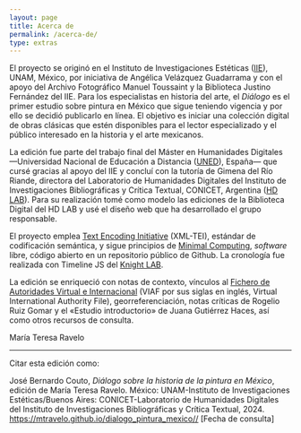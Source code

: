 ```yaml
---
layout: page
title: Acerca de
permalink: /acerca-de/
type: extras
---
```

<!-- 
## Acerca de -->

El proyecto se originó en el Instituto de
Investigaciones Estéticas (<a href="https://www.esteticas.unam.mx/" target="blank">IIE</a>), UNAM, México, por iniciativa de Angélica 
Velázquez Guadarrama y con el apoyo del Archivo Fotográfico Manuel Toussaint y la Biblioteca Justino Fernández del IIE. Para los especialistas en historia del arte, el <i>Diálogo</i>  es el primer estudio sobre pintura en México que sigue teniendo vigencia y por ello se decidió publicarlo en línea. El objetivo es iniciar una colección digital de obras clásicas 
que estén disponibles para el lector especializado y el público interesado en la historia y el arte mexicanos.

La edición fue parte del trabajo final del Máster en Humanidades Digitales  —Universidad Nacional de Educación a Distancia (<a href="https://www.uned.es/universidad/inicio/" target="blank">UNED</a>), España— que cursé gracias al apoyo del IIE y concluí con la tutoría de Gimena del Río Riande, directora del Laboratorio de Humanidades Digitales del Instituto de Investigaciones Bibliográficas y Crítica Textual, CONICET, Argentina (<a href="https://hdlab.space/" target="_blank">HD LAB</a>). Para su realización tomé como modelo las ediciones de la Biblioteca Digital del HD LAB y usé el diseño web que ha desarrollado el grupo responsable.

El proyecto emplea
<a href="https://tei-c.org/" target="_blank">Text Encoding Initiative</a> (XML-TEI), estándar de codificación semántica, y sigue principios de <a href="https://go-dh.github.io/mincomp/about/" target="_blank">Minimal Computing</a>, <i>software</i> libre, código abierto en un repositorio público de Github. La cronología fue realizada con 
Timeline JS del  <a href="//timeline.knightlab.com/" target="_blank">Knight LAB</a>.
      
    
La edición se enriqueció con notas de contexto, vínculos al <a href="https://viaf.org/es" target="_blank">
Fichero de Autoridades Virtual e Internacional</a> (VIAF por sus siglas en inglés, Virtual International Authority File), georreferenciación, notas críticas de Rogelio Ruiz Gomar y el «Estudio introductorio» de Juana Gutiérrez Haces, así como otros recursos de consulta.

María Teresa Ravelo
    
  * * *
  
  Citar esta edición como: 
  
  <p style="font-size: 14px;"> José Bernardo Couto, <i>Diálogo sobre la historia de la pintura en México</i>, edición de María Teresa Ravelo. México: UNAM-Instituto de Investigaciones Estéticas/Buenos Aires: CONICET-Laboratorio de Humanidades Digitales del Instituto de Investigaciones Bibliográficas y Crítica Textual, 2024. <a href="{{ site.baseurl }}/">https://mtravelo.github.io/dialogo_pintura_mexico//</a> [Fecha de consulta]</p>
    


